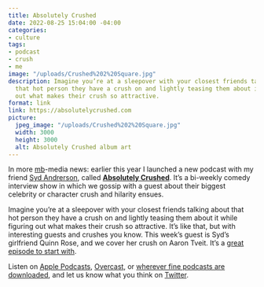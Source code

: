 ```yaml
---
title: Absolutely Crushed
date: 2022-08-25 15:04:00 -04:00
categories:
- culture
tags:
- podcast
- crush
- me
image: "/uploads/Crushed%202%20Square.jpg"
description: Imagine you’re at a sleepover with your closest friends talking about
  that hot person they have a crush on and lightly teasing them about it while figuring
  out what makes their crush so attractive.
format: link
link: https://absolutelycrushed.com
picture:
  jpeg_image: "/uploads/Crushed%202%20Square.jpg"
  width: 3000
  height: 3000
  alt: Absolutely Crushed album art
---
```


In more [mb](https://twitter.com/mb)-media news: earlier this year I launched a new podcast with my friend [Syd Andrerson](https://twitter.com/syd_andyson), called **[Absolutely Crushed](https://absolutelycrushed.com)**. It’s a bi-weekly comedy interview show in which we gossip with a guest about their biggest celebrity or character crush and hilarity ensues. 

Imagine you’re at a sleepover with your closest friends talking about that hot person they have a crush on and lightly teasing them about it while figuring out what makes their crush so attractive. It’s like that, but with interesting guests and crushes you know. This week’s guest is Syd’s girlfriend Quinn Rose, and we cover her crush on Aaron Tveit. It’s a [great episode to start with](https://absolutelycrushed.com/episodes/quinn-rose-aaron-tveit).

Listen on [Apple Podcasts](https://podcasts.apple.com/podcast/id1629106926), [Overcast](https://overcast.fm/itunes1629106926), or [wherever fine podcasts are downloaded](https://pod.link/crushedpod), and let us know what you think on [Twitter](https://twitter.com/crushedpod).
